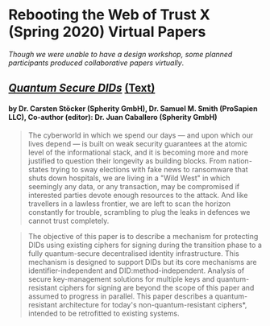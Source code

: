 # Rebooting the Web of Trust X (Spring 2020) Virtual Papers

_Though we were unable to have a design workshop, some planned participants produced collaborative papers virtually_.

## [*Quantum Secure DIDs*](https://github.com/WebOfTrustInfo/rwot10-buenosaires/blob/master/final-documents/quantum-secure-dids.pdf) [(Text)](https://github.com/WebOfTrustInfo/rwot10-buenosaires/blob/master/final-documents/quantum-secure-dids.md)
#### by Dr. Carsten Stöcker (Spherity GmbH), Dr. Samuel M. Smith (ProSapien LLC), Co-author (editor): Dr. Juan Caballero (Spherity GmbH)

> The cyberworld in which we spend our days — and upon which our lives depend — is built on weak security guarantees at the atomic level of the informational stack, and it is becoming more and more justified to question their longevity as building blocks. From nation-states trying to sway elections with fake news to ransomware that shuts down hospitals, we are living in a "Wild West" in which seemingly any data, or any transaction, may be compromised if interested parties devote enough resources to the attack. And like travellers in a lawless frontier, we are left to scan the horizon constantly for trouble, scrambling to plug the leaks in defences we cannot trust completely.

> The objective of this paper is to describe a mechanism for protecting DIDs using existing ciphers for signing during the transition phase to a fully quantum-secure decentralised identity infrastructure. This mechanism is designed to support DIDs but its core mechanisms are identifier-independent and DID:method-independent. Analysis of secure key-management solutions for multiple keys and quantum-resistant ciphers for signing are beyond the scope of this paper and assumed to progress in parallel. This paper describes a quantum-resistant architecture for today's non-quantum-resistant ciphers*, intended to be retrofitted to existing systems.

